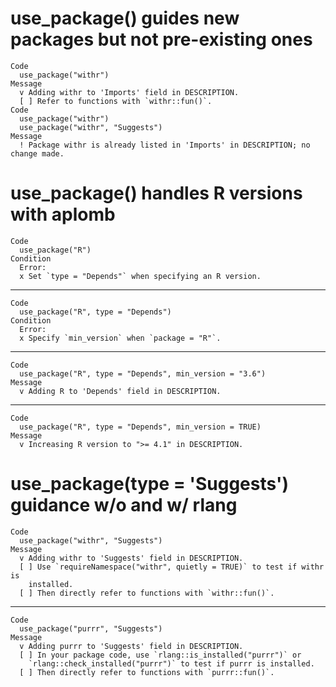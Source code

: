 # use_package() guides new packages but not pre-existing ones

    Code
      use_package("withr")
    Message
      v Adding withr to 'Imports' field in DESCRIPTION.
      [ ] Refer to functions with `withr::fun()`.
    Code
      use_package("withr")
      use_package("withr", "Suggests")
    Message
      ! Package withr is already listed in 'Imports' in DESCRIPTION; no change made.

# use_package() handles R versions with aplomb

    Code
      use_package("R")
    Condition
      Error:
      x Set `type = "Depends"` when specifying an R version.

---

    Code
      use_package("R", type = "Depends")
    Condition
      Error:
      x Specify `min_version` when `package = "R"`.

---

    Code
      use_package("R", type = "Depends", min_version = "3.6")
    Message
      v Adding R to 'Depends' field in DESCRIPTION.

---

    Code
      use_package("R", type = "Depends", min_version = TRUE)
    Message
      v Increasing R version to ">= 4.1" in DESCRIPTION.

# use_package(type = 'Suggests') guidance w/o and w/ rlang

    Code
      use_package("withr", "Suggests")
    Message
      v Adding withr to 'Suggests' field in DESCRIPTION.
      [ ] Use `requireNamespace("withr", quietly = TRUE)` to test if withr is
        installed.
      [ ] Then directly refer to functions with `withr::fun()`.

---

    Code
      use_package("purrr", "Suggests")
    Message
      v Adding purrr to 'Suggests' field in DESCRIPTION.
      [ ] In your package code, use `rlang::is_installed("purrr")` or
        `rlang::check_installed("purrr")` to test if purrr is installed.
      [ ] Then directly refer to functions with `purrr::fun()`.


